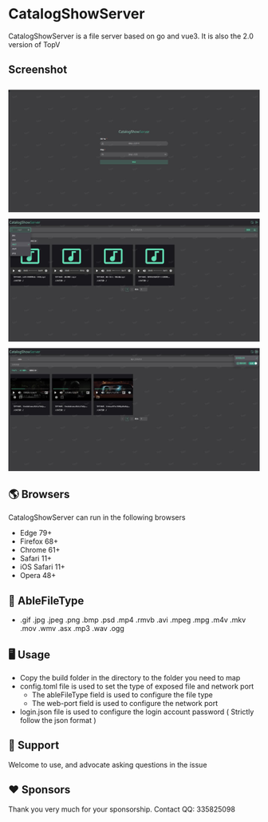 # CatalogShowServer

CatalogShowServer is a file server based on go and vue3. It is also the 2.0 version of TopV


## Screenshot

<div>
<img style="margin-top: 10px;" src="./image_store/pic1.jpg" alt="CatalogShowServer Screenshot"/>
<img style="margin-top: 10px;" src="./image_store/pic2.jpg" alt="CatalogShowServer Screenshot"/>
<img style="margin-top: 10px;" src="./image_store/pic3.jpg" alt="CatalogShowServer Screenshot"/>
</div>

## 🌎 Browsers

CatalogShowServer can run in the following browsers

- Edge 79+
- Firefox 68+
- Chrome 61+
- Safari 11+
- iOS Safari 11+
- Opera 48+

## 🧩 AbleFileType
-  .gif .jpg .jpeg .png .bmp .psd .mp4 .rmvb .avi .mpeg .mpg .m4v .mkv .mov .wmv .asx .mp3 .wav .ogg

## 🖥️ Usage

+ Copy the build folder in the directory to the folder you need to map
+ config.toml file is used to set the type of exposed file and network port
  + The ableFileType field is used to configure the file type 
  + The web-port field is used to configure the network port 
+ login.json file is used to configure the login account password ( Strictly follow the json format )

## 🙋 Support

Welcome to use, and advocate asking questions in the issue

## ❤️ Sponsors

Thank you very much for your sponsorship.
Contact QQ: 335825098